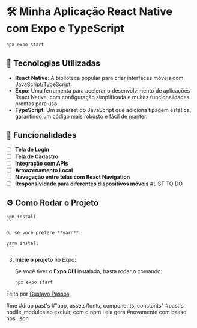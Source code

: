 # 🛠️ **Minha Aplicação React Native com Expo e TypeScript**

```bash
npx expo start
```

## 🚀 Tecnologias Utilizadas

- **React Native**: A biblioteca popular para criar interfaces móveis com JavaScript/TypeScript.
- **Expo**: Uma ferramenta para acelerar o desenvolvimento de aplicações React Native, com configuração simplificada e muitas funcionalidades prontas para uso.
- **TypeScript**: Um superset do JavaScript que adiciona tipagem estática, garantindo um código mais robusto e fácil de manter.

## 📱 Funcionalidades

- [ ] **Tela de Login**
- [ ] **Tela de Cadastro**
- [ ] **Integração com APIs**
- [ ] **Armazenamento Local**
- [ ] **Navegação entre telas com React Navigation**
- [ ] **Responsividade para diferentes dispositivos móveis**
#LIST TO DO

## ⚙️ Como Rodar o Projeto

    npm install
    ```

    Ou se você prefere **yarn**:

    yarn install
    ```

3. **Inicie o projeto** no Expo:

    Se você tiver o **Expo CLI** instalado, basta rodar o comando:

    ```bash
    npx expo start
    ```


Feito por [Gustavo Passos](https://github.com/passossss)


#me
#drop past's
#"app, assets/fonts, components, constants"
#past's nodile_modules ao excluir, com o npm i ela gera
#novamente com baase nos .json
